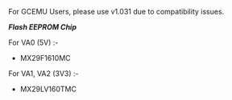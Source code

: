 For GCEMU Users, please use v1.031 due to compatibility issues.

**_Flash EEPROM Chip_**

For VA0 (5V) :-
- MX29F1610MC 

For VA1, VA2 (3V3) :-
- MX29LV160TMC
